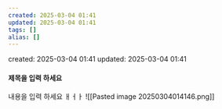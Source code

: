 ```yaml
---
created: 2025-03-04 01:41
updated: 2025-03-04 01:41
tags: []
alias: []
---
```


created: 2025-03-04 01:41
updated: 2025-03-04 01:41

#### 제목을 입력 하세요

내용을 입력 하세요
ㅐㅓㅏ
![[Pasted image 20250304014146.png]]